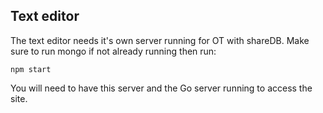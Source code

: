 ## Text editor

The text editor needs it's own server running for OT with shareDB.
Make sure to run mongo if not already running then run:
```
npm start
```
You will need to have this server and the Go server running to access the site.
